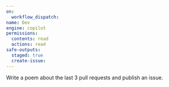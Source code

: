 ```yaml
---
on: 
  workflow_dispatch:
name: Dev
engine: copilot
permissions:
  contents: read
  actions: read
safe-outputs:
  staged: true
  create-issue:
---
```


Write a poem about the last 3 pull requests and publish an issue.
